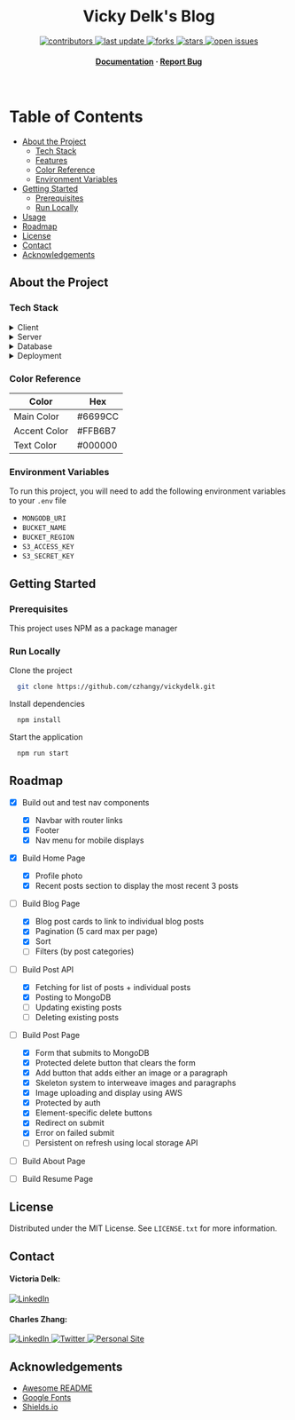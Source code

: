 <div align="center">

<!-- Title -->

<h1>Vicky Delk's Blog</h1>

<!-- Badges -->

<p>
    <a href="https://github.com/czhangy/vickydelk/graphs/contributors">
        <img src="https://img.shields.io/github/contributors/czhangy/vickydelk" alt="contributors" />
    </a>
    <a href="">
        <img src="https://img.shields.io/github/last-commit/czhangy/vickydelk" alt="last update" />
    </a>
    <a href="https://github.com/czhangy/vickydelk/network/members">
        <img src="https://img.shields.io/github/forks/czhangy/vickydelk" alt="forks" />
    </a>
    <a href="https://github.com/czhangy/vickydelk/stargazers">
        <img src="https://img.shields.io/github/stars/czhangy/vickydelk" alt="stars" />
    </a>
    <a href="https://github.com/czhangy/vickydelk/issues/">
        <img src="https://img.shields.io/github/issues/czhangy/vickydelk" alt="open issues" />
</p>
<h4>
    <a href="https://github.com/czhangy/vickydelk">Documentation</a>
    <span> · </span>
    <a href="https://github.com/czhangy/vickydelk/issues/">Report Bug</a>
</h4>

</div>

<br />

<!-- Table of Contents -->

# Table of Contents

-   [About the Project](#about-the-project)
    -   [Tech Stack](#tech-stack)
    -   [Features](#features)
    -   [Color Reference](#color-reference)
    -   [Environment Variables](#environment-variables)
-   [Getting Started](#getting-started)
    -   [Prerequisites](#prerequisites)
    -   [Run Locally](#run-locally)
-   [Usage](#usage)
-   [Roadmap](#roadmap)
-   [License](#license)
-   [Contact](#contact)
-   [Acknowledgements](#acknowledgements)

<!-- About the Project -->

## About the Project

<!-- Tech Stack -->

### Tech Stack

<details>
    <summary>Client</summary>
    <br />
    <a href="https://reactjs.org/">
        <img src="https://img.shields.io/badge/reactjs-%2320232a.svg?style=for-the-badge&logo=react&logoColor=%2361DAFB" alt="ReactJS" />
    </a>
    <a href="https://nextjs.org/">
        <img src="https://img.shields.io/badge/NextJS-black?style=for-the-badge&logo=next.js&logoColor=white" alt="NextJS" />
    </a>
    <a href="https://sass-lang.com/">
        <img src="https://img.shields.io/badge/SASS-hotpink.svg?style=for-the-badge&logo=SASS&logoColor=white" alt="SASS" />
    </a>
</details>

<details>
    <summary>Server</summary>
    <br />
    <a href="https://nextjs.org/">
        <img src="https://img.shields.io/badge/NextJS-black?style=for-the-badge&logo=next.js&logoColor=white" alt="NextJS" />
    </a>
</details>

<details>
    <summary>Database</summary>
    <br />
    <a href="https://www.mongodb.com/">
        <img src="https://img.shields.io/badge/MongoDB-%234ea94b.svg?style=for-the-badge&logo=mongodb&logoColor=white" alt="MongoDB" />
    </a>
    <a href="https://aws.amazon.com/">
        <img src="https://img.shields.io/badge/AWS-ff9900?style=for-the-badge&logo=amazon&logoColor=black" alt="AWS" />
    </a>
</details>

<details>
    <summary>Deployment</summary>
    <br />
    <a href="https://www.vercel.com/">
        <img src="https://img.shields.io/badge/-vercel-black?logo=vercel&logoColor=white&style=for-the-badge" alt="Vercel" />
    </a>
</details>

<!-- Color Reference -->

### Color Reference

| Color        | Hex     |
| ------------ | ------- |
| Main Color   | #6699CC |
| Accent Color | #FFB6B7 |
| Text Color   | #000000 |

<!-- Env Variables -->

### Environment Variables

To run this project, you will need to add the following environment variables to your `.env` file

-   `MONGODB_URI`
-   `BUCKET_NAME`
-   `BUCKET_REGION`
-   `S3_ACCESS_KEY`
-   `S3_SECRET_KEY`

<!-- Getting Started -->

## Getting Started

<!-- Prerequisites -->

### Prerequisites

This project uses NPM as a package manager

<!-- Run Locally -->

### Run Locally

Clone the project

```bash
  git clone https://github.com/czhangy/vickydelk.git
```

Install dependencies

```bash
  npm install
```

Start the application

```bash
  npm run start
```

<!-- Roadmap -->

## Roadmap

-   [x] Build out and test nav components

    -   [x] Navbar with router links
    -   [x] Footer
    -   [x] Nav menu for mobile displays

-   [x] Build Home Page

    -   [x] Profile photo
    -   [x] Recent posts section to display the most recent 3 posts

-   [ ] Build Blog Page

    -   [x] Blog post cards to link to individual blog posts
    -   [x] Pagination (5 card max per page)
    -   [x] Sort
    -   [ ] Filters (by post categories)

-   [ ] Build Post API

    -   [x] Fetching for list of posts + individual posts
    -   [x] Posting to MongoDB
    -   [ ] Updating existing posts
    -   [ ] Deleting existing posts

-   [ ] Build Post Page

    -   [x] Form that submits to MongoDB
    -   [x] Protected delete button that clears the form
    -   [x] Add button that adds either an image or a paragraph
    -   [x] Skeleton system to interweave images and paragraphs
    -   [x] Image uploading and display using AWS
    -   [x] Protected by auth
    -   [x] Element-specific delete buttons
    -   [x] Redirect on submit
    -   [x] Error on failed submit
    -   [ ] Persistent on refresh using local storage API

-   [ ] Build About Page
-   [ ] Build Resume Page

## License

Distributed under the MIT License. See `LICENSE.txt` for more information.

<!-- Contact -->

## Contact

#### Victoria Delk:

<a href="https://www.linkedin.com/in/victoriadelk/">
    <img src="https://img.shields.io/badge/LinkedIn-0077B5?style=for-the-badge&logo=linkedin&logoColor=white" alt="LinkedIn" />
</a>

<br />

#### Charles Zhang:

<a href="https://www.linkedin.com/in/charles-zhang-14746519b/">
    <img src="https://img.shields.io/badge/LinkedIn-0077B5?style=for-the-badge&logo=linkedin&logoColor=white" alt="LinkedIn" />
</a>
<a href="https://twitter.com/czhangy_">
    <img src="https://img.shields.io/badge/Twitter-1DA1F2?style=for-the-badge&logo=twitter&logoColor=white" alt="Twitter" />
</a>
<a href="https://czhangy.io">
    <img src="https://img.shields.io/badge/-personal%20site-darkgrey?logo=code-review&logoColor=white&style=for-the-badge" alt="Personal Site" />
</a>

<!-- Acknowledgments -->

## Acknowledgements

-   [Awesome README](https://github.com/matiassingers/awesome-readme)
-   [Google Fonts](https://fonts.google.com/)
-   [Shields.io](https://shields.io/)
